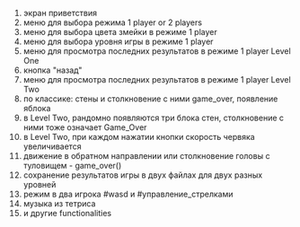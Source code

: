 1) экран приветствия
2) меню для выбора режима 1 player or 2 players
3) меню для выбора цвета змейки в режиме 1 player
4) меню для выбора уровня игры в режиме 1 player
5) меню для просмотра последних результатов в режиме 1 player Level One
6) кнопка "назад"
7) меню для просмотра последних результатов в режиме 1 player Level Two
8) по классике: стены и столкновение с ними game_over, появление яблока
9) в Level Two, рандомно появляются три блока стен, столкновение с ними тоже означает Game_Over
10) в Level Two, при каждом нажатии кнопки скорость червяка увеличивается
11) движение в обратном направлении или столкновение головы с туловищем - game_over()
12) сохранение результатов игры в двух файлах для двух разных уровней
13) режим в два игрока #wasd и #управление_стрелками
14) музыка из тетриса
15) и другие functionalities
